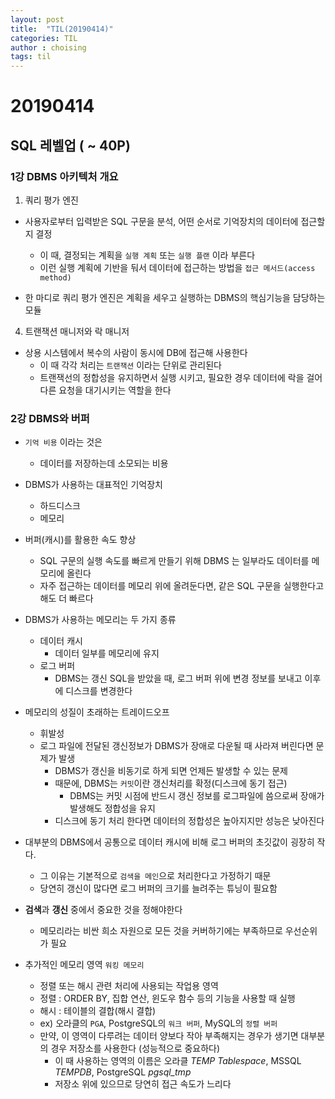 ```yaml
---
layout: post
title:  "TIL(20190414)"
categories: TIL
author : choising
tags: til
---
```


# 20190414

## SQL 레벨업 ( ~ 40P)

### 1강 DBMS 아키텍처 개요

1. 쿼리 평가 엔진

- 사용자로부터 입력받은 SQL 구문을 분석, 어떤 순서로 기억장치의 데이터에 접근할지 결정
    - 이 때, 결정되는 계획을 `실행 계획` 또는 `실행 플랜` 이라 부른다
    - 이런 실행 계획에 기반을 둬서 데이터에 접근하는 방법을 `접근 메서드(access method)`

- 한 마디로 쿼리 평가 엔진은 계획을 세우고 실행하는 DBMS의 핵심기능을 담당하는 모듈


4. 트랜잭션 매니저와 락 매니저

- 상용 시스템에서 복수의 사람이 동시에 DB에 접근해 사용한다
    - 이 때 각각 처리는 `트랜잭션` 이라는 단위로 관리된다
    - 트랜잭선의 정합성을 유지하면서 실행 시키고, 필요한 경우 데이터에 락을 걸어 다른 요청을 대기시키는 역할을 한다


### 2강 DBMS와 버퍼

- `기억 비용` 이라는 것은
    - 데이터를 저장하는데 소모되는 비용

- DBMS가 사용하는 대표적인 기억장치
    - 하드디스크
    - 메모리

- 버퍼(캐시)를 활용한 속도 향상
    - SQL 구문의 실행 속도를 빠르게 만들기 위해 DBMS 는 일부라도 데이터를 메모리에 올린다
    - 자주 접근하는 데이터를 메모리 위에 올려둔다면, 같은 SQL 구문을 실행한다고 해도 더 빠르다

- DBMS가 사용하는 메모리는 두 가지 종류
    - 데이터 캐시
        - 데이터 일부를 메모리에 유지
    - 로그 버퍼
        - DBMS는 갱신 SQL을 받았을 때, 로그 버퍼 위에 변경 정보를 보내고 이후에 디스크를 변경한다

- 메모리의 성질이 초래하는 트레이드오프
    - 휘발성
    - 로그 파일에 전달된 갱신정보가 DBMS가 장애로 다운될 때 사라져 버린다면 문제가 발생
        - DBMS가 갱신을 비동기로 하게 되면 언제든 발생할 수 있는 문제
        - 때문에, DBMS는 `커밋`이란 갱신처리를 확정(디스크에 동기 접근)
            - DBMS는 커밋 시점에 반드시 갱신 정보를 로그파일에 씀으로써 장애가 발생해도 정합성을 유지
        - 디스크에 동기 처리 한다면 데이터의 정합성은 높아지지만 성능은 낮아진다

- 대부분의 DBMS에서 공통으로 데이터 캐시에 비해 로그 버퍼의 초깃값이 굉장히 작다.
    - 그 이유는 기본적으로 `검색을 메인`으로 처리한다고 가정하기 때문
    - 당연히 갱신이 많다면 로그 버퍼의 크기를 늘려주는 튜닝이 필요함

- **검색**과 **갱신** 중에서 중요한 것을 정해야한다
    - 메모리라는 비싼 희소 자원으로 모든 것을 커버하기에는 부족하므로 우선순위가 필요

- 추가적인 메모리 영역 `워킹 메모리`
    - 정렬 또는 해시 관련 처리에 사용되는 작업용 영역
    - 정렬 : ORDER BY, 집합 연산, 윈도우 함수 등의 기능을 사용할 때 실행
    - 해시 : 테이블의 결합(해시 결합)
    - ex) 오라클의 `PGA`, PostgreSQL의 `워크 버퍼`, MySQL의 `정렬 버퍼`
    - 만약, 이 영역이 다루려는 데이터 양보다 작아 부족해지는 경우가 생기면 대부분의 경우 저장소를 사용한다 (성능적으로 중요하다)
        - 이 때 사용하는 영역의 이름은 오라클 *TEMP Tablespace*, MSSQL *TEMPDB*, PostgreSQL *pgsql_tmp*
        - 저장소 위에 있으므로 당연히 접근 속도가 느리다



    


